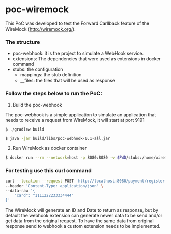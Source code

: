 # poc-wiremock
This PoC was developed to test the Forward Carllback feature of the WireMock (http://wiremock.org/).

### The structure
- poc-webhook: it is the project to simulate a WebHook service.
- extensions: The dependencies that were used as extensions in docker command
- stubs: the configuration
    - mappings: the stub definition
    - __files: the files that will be used as response

### Follow the steps below to run the PoC:

1. Build the poc-webhook


The poc-webhook is a simple application to simulate an application that needs to receive a request from WireMock, it will start at port 9191
```bash
$ ./gradlew build

$ java -jar build/libs/poc-webhook-0.1-all.jar
```

2. Run WireMock as docker container

```bash
$ docker run --rm --network=host -p 8080:8080 -v $PWD/stubs:/home/wiremock -v $PWD/extensions:/var/wiremock/extensions wiremock/wiremock:2.32.0 --extensions com.opentable.extension.BodyTransformer,org.wiremock.weboks.Webhooks --global-response-templating
```

### For testing use this curl command
```bash
curl --location --request POST 'http://localhost:8080/payment/register' \
--header 'Content-Type: application/json' \
--data-raw '{
    "card": "1111222233334444"
}'
```
The WireMock will generate an ID and Date to return as response, but by default the webhook extension can generate newer data to be send and/or get data from the original request. To have the same data from original response send to webhook a custom extension needs to be implemented.
